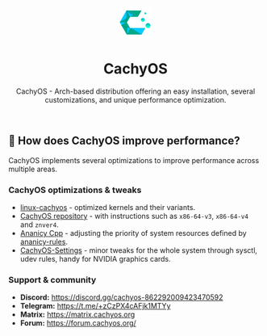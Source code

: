 <div align="center">
  <img src="https://github.com/CachyOS/calamares-config/blob/grub-3.2/etc/calamares/branding/cachyos/logo.png" width="64" alt="CachyOS logo"></img>
  <br/>
  <h1 align="center">CachyOS</h1>
  <p align="center">CachyOS - Arch-based distribution offering an easy installation, several customizations, and unique performance optimization. </p>
</div>
<br />

## :rocket: How does CachyOS improve performance?
CachyOS implements several optimizations to improve performance across multiple areas.
### CachyOS optimizations & tweaks
- [linux-cachyos](https://github.com/CachyOS/linux-cachyos) - optimized kernels and their variants.
- [CachyOS repository](https://github.com/CachyOS/linux-cachyos#cachyos-repositories) - with instructions such as `x86-64-v3`, `x86-64-v4` and `znver4`.
- [Ananicy Cpp](https://gitlab.com/ananicy-cpp/ananicy-cpp) - adjusting the priority of system resources defined by [ananicy-rules](https://github.com/CachyOS/ananicy-rules).
- [CachyOS-Settings](https://github.com/CachyOS/CachyOS-Settings) - minor tweaks for the whole system through sysctl, udev rules, handy for NVIDIA graphics cards.

### Support & community
- **Discord:** https://discord.gg/cachyos-862292009423470592
- **Telegram:** https://t.me/+zCzPX4cAFjk1MTYy
- **Matrix:** https://matrix.cachyos.org
- **Forum:** https://forum.cachyos.org/
